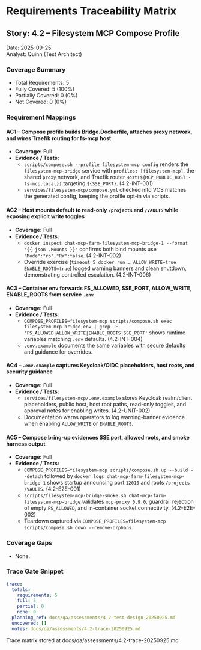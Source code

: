 # Requirements Traceability Matrix

## Story: 4.2 – Filesystem MCP Compose Profile

Date: 2025-09-25  
Analyst: Quinn (Test Architect)

### Coverage Summary
- Total Requirements: 5
- Fully Covered: 5 (100%)
- Partially Covered: 0 (0%)
- Not Covered: 0 (0%)

### Requirement Mappings

#### AC1 – Compose profile builds Bridge.Dockerfile, attaches proxy network, and wires Traefik routing for fs-mcp host
- **Coverage:** Full
- **Evidence / Tests:**
  - `scripts/compose.sh --profile filesystem-mcp config` renders the `filesystem-mcp-bridge` service with `profiles: [filesystem-mcp]`, the shared `proxy` network, and Traefik router `Host(${MCP_PUBLIC_HOST:-fs-mcp.local})` targeting `${SSE_PORT}`. (4.2-INT-001)
  - `services/filesystem-mcp/compose.yml` checked into VCS matches the generated config, keeping the profile opt-in via scripts.

#### AC2 – Host mounts default to read-only `/projects` and `/VAULTS` while exposing explicit write toggles
- **Coverage:** Full
- **Evidence / Tests:**
  - `docker inspect chat-mcp-farm-filesystem-mcp-bridge-1 --format '{{ json .Mounts }}'` confirms both bind mounts use `"Mode":"ro","RW":false`. (4.2-INT-002)
  - Override exercise (`timeout 5 docker run … ALLOW_WRITE=true ENABLE_ROOTS=true`) logged warning banners and clean shutdown, demonstrating controlled escalation. (4.2-INT-006)

#### AC3 – Container env forwards FS_ALLOWED, SSE_PORT, ALLOW_WRITE, ENABLE_ROOTS from service `.env`
- **Coverage:** Full
- **Evidence / Tests:**
  - `COMPOSE_PROFILES=filesystem-mcp scripts/compose.sh exec filesystem-mcp-bridge env | grep -E 'FS_ALLOWED|ALLOW_WRITE|ENABLE_ROOTS|SSE_PORT'` shows runtime variables matching `.env` defaults. (4.2-INT-004)
  - `.env.example` documents the same variables with secure defaults and guidance for overrides.

#### AC4 – `.env.example` captures Keycloak/OIDC placeholders, host roots, and security guidance
- **Coverage:** Full
- **Evidence / Tests:**
  - `services/filesystem-mcp/.env.example` stores Keycloak realm/client placeholders, public host, host root paths, read-only toggles, and approval notes for enabling writes. (4.2-UNIT-002)
  - Documentation warns operators to log warning-banner evidence when enabling `ALLOW_WRITE` or `ENABLE_ROOTS`.

#### AC5 – Compose bring-up evidences SSE port, allowed roots, and smoke harness output
- **Coverage:** Full
- **Evidence / Tests:**
  - `COMPOSE_PROFILES=filesystem-mcp scripts/compose.sh up --build --detach` followed by `docker logs chat-mcp-farm-filesystem-mcp-bridge-1` shows startup announcing port `12010` and roots `/projects /VAULTS`. (4.2-E2E-001)
  - `scripts/filesystem-mcp-bridge-smoke.sh chat-mcp-farm-filesystem-mcp-bridge` validates `mcp-proxy 0.9.0`, guardrail rejection of empty `FS_ALLOWED`, and in-container socket connectivity. (4.2-E2E-002)
  - Teardown captured via `COMPOSE_PROFILES=filesystem-mcp scripts/compose.sh down --remove-orphans`.

### Coverage Gaps
- None.

### Trace Gate Snippet
```yaml
trace:
  totals:
    requirements: 5
    full: 5
    partial: 0
    none: 0
  planning_ref: docs/qa/assessments/4.2-test-design-20250925.md
  uncovered: []
  notes: docs/qa/assessments/4.2-trace-20250925.md
```

Trace matrix stored at docs/qa/assessments/4.2-trace-20250925.md
